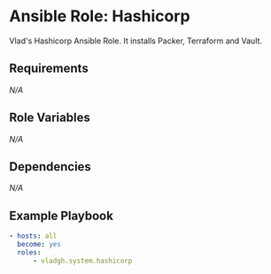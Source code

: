 # Ansible Role: Hashicorp

Vlad's Hashicorp Ansible Role. It installs Packer, Terraform and Vault.

## Requirements

*_N/A_*

## Role Variables

*_N/A_*

## Dependencies

*_N/A_*

## Example Playbook

```yaml
- hosts: all
  become: yes
  roles:
      - vladgh.system.hashicorp
```
